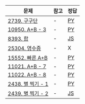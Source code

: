 |문제|참고|정답|
|---|---|---|
|[2739. 구구단](https://boj.kr/2739)|-|[PY](https://boj.aflat.gq/ans/?id=2739)|
|[10950. A+B - 3](https://boj.kr/10950)|-|[PY](https://boj.aflat.gq/ans/?id=10950)|
|[8393. 합](https://boj.kr/8393)|-|[JS](https://boj.aflat.gq/ans/?id=8393)|
|[25304. 영수증](https://boj.kr/25304)|-|X|
|[15552. 빠른 A+B](https://boj.kr/15552)|-|[PY](https://boj.aflat.gq/ans/?id=15552)|
|[11021. A+B - 7](https://boj.kr/11021)|-|[PY](https://boj.aflat.gq/ans/?id=11021)|
|[11022. A+B - 8](https://boj.kr/11022)|-|[PY](https://boj.aflat.gq/ans/?id=11022)|
|[2438. 별 찍기 - 1](https://boj.kr/2438)|-|[PY](https://boj.aflat.gq/ans/?id=2438)|
|[2439. 별 찍기 - 2](https://boj.kr/2439)|-|[JS](https://boj.aflat.gq/ans/?id=2439)|

